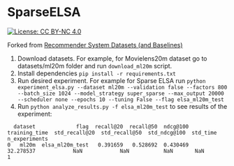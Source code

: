 # SparseELSA 
[![License: CC BY-NC 4.0](https://img.shields.io/badge/License-CC_BY--NC_4.0-lightgrey.svg)](https://creativecommons.org/licenses/by-nc/4.0/)

Forked from [Recommender System Datasets (and Baselines)](https://github.com/zombak79/recsysdata)

1. Download datasets. For example, for Movielens20m dataset go to datasets/ml20m folder and run `download_ml20m` script.
2. Install dependencies `pip install -r requirements.txt`
3. Run desired experiment. For example for Sparse ELSA run `python experiment_elsa.py --dataset ml20m --validation false --factors 800 --batch_size 1024 --model_strategy super_sparse --max_output 20000 --scheduler none --epochs 10 --tuning False --flag elsa_ml20m_test`
4. Run `python analyze_results.py -f elsa_ml20m_test` to see results of the experiment:
```
  dataset             flag  recall@20  recall@50  ndcg@100  training_time  std_recall@20  std_recall@50  std_ndcg@100  std_time  n_experiments
0   ml20m  elsa_ml20m_test   0.391659   0.528692  0.430469      32.278537            NaN            NaN           NaN       NaN              1
```



  
